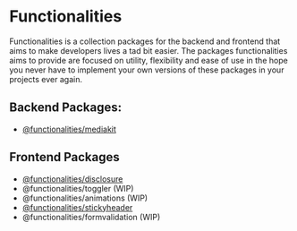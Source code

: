 # Functionalities

Functionalities is a collection packages for the backend and frontend that aims to make developers lives a tad bit easier. The packages functionalities aims to provide are focused on utility, flexibility and ease of use in the hope you never have to implement your own versions of these packages in your projects ever again.

## Backend Packages:

- [@functionalities/mediakit](/packages/mediakit/README.md)

## Frontend Packages

- [@functionalities/disclosure](/packages/disclosure/README.md)
- @functionalities/toggler (WIP)
- @functionalities/animations (WIP)
- [@functionalities/stickyheader](/packages/stickyheader/README.md)
- @functionalities/formvalidation (WIP)
